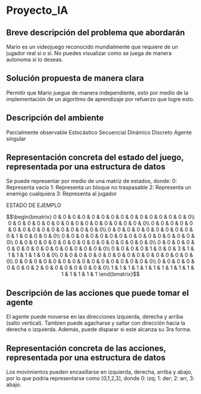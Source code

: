 # Proyecto_IA

## Breve descripción del problema que abordarán
Mario es un videojuego reconocido mundialmente que requiere de un jugador real si o si. No puedes visualizar como se juega de manera autonoma si lo deseas.

## Solución propuesta de manera clara
Permitir que Mario juegue de manera independiente, esto por medio de la implementación de un algoritmo de aprendizaje por refuerzo que logre esto.

## Descripción del ambiente
Parcialmente observable
Estocástico
Secuencial
Dinámico
Discreto
Agente singular

## Representación concreta del estado del juego, representada por una estructura de datos
Se puede representar por medio de una matriz de estados, donde:
0: Representa vacio
1: Representa un bloque no traspasable
2: Representa un enemigo cualquiera
3: Representa al jugador

ESTADO DE EJEMPLO
```math
\begin{bmatrix}
0 & 0 & 0 & 0 & 0 & 0 & 0 & 0 & 0 & 0 & 0 & 0 & 0 & 0 & 0\\
0 & 0 & 0 & 0 & 0 & 0 & 0 & 0 & 0 & 0 & 0 & 0 & 0 & 0 & 0\\
0 & 0 & 0 & 0 & 0 & 0 & 0 & 0 & 0 & 0 & 0 & 0 & 0 & 0 & 0\\
0 & 0 & 0 & 0 & 0 & 0 & 0 & 0 & 0 & 0 & 1 & 0 & 0 & 0 & 0\\
0 & 0 & 0 & 0 & 0 & 0 & 0 & 0 & 0 & 0 & 0 & 0 & 0 & 0 & 0\\
0 & 0 & 0 & 0 & 0 & 0 & 0 & 0 & 0 & 0 & 0 & 0 & 0 & 0 & 0\\
0 & 0 & 0 & 0 & 0 & 0 & 0 & 0 & 0 & 0 & 0 & 0 & 0 & 0 & 0\\
0 & 0 & 0 & 0 & 1 & 0 & 0 & 3 & 1 & 1 & 1 & 1 & 1 & 0 & 0\\
0 & 0 & 0 & 0 & 0 & 0 & 0 & 0 & 0 & 0 & 0 & 0 & 0 & 0 & 0\\
0 & 0 & 0 & 0 & 0 & 0 & 0 & 0 & 0 & 0 & 0 & 0 & 0 & 0 & 0\\
0 & 0 & 0 & 0 & 0 & 0 & 0 & 2 & 0 & 0 & 0 & 0 & 0 & 0 & 0\\
1 & 1 & 1 & 1 & 1 & 1 & 1 & 1 & 1 & 1 & 1 & 1 & 1 & 1 & 1
\end{bmatrix}
```

## Descripción de las acciones que puede tomar el agente
El agente puede moverse en las direcciones izquierda, derecha y arriba (salto vertical). Tambien puede agacharse y saltar con dirección hacia la derecha o izquierda. Además, puede disparar si este alcanza su 3ra forma.

## Representación concreta de las acciones, representada por una estructura de datos
Los movimientos pueden encasillarse en izquierda, derecha, arriba y abajo, por lo que podria representarse como [0,1,2,3], donde 0: izq; 1: der; 2: arr, 3: abajo.
